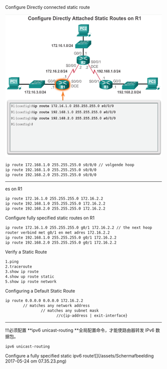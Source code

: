Configure Directly connected static route

![](/assets/configureDirectlyConnectedStaticRouting.png)

```
ip route 172.168.1.0 255.255.255.0 s0/0/0 // volgende hoop
ip route 192.168.1.0 255.255.255.0 s0/0/0 
ip route 192.168.2.0 255.255.255.0 s0/0/0
```

---

es on R1

```
ip route 172.16.1.0 255.255.255.0 172.16.2.2
ip route 192.168.1.0 255.255.255.0 172.16.2.2
ip route 192.168.2.0 255.255.255.0 172.16.2.2
```

Configure fully specified static routes on R1

```
ip route 172.16.1.0 255.255.255.0 g0/1 172.16.2.2 // the next hoop router verbind met g0/1 en met adres 172.16.2.2
ip route 192.168.1.0 255.255.255.0 g0/1 172.16.2.2
ip route 192.168.2.0 255.255.255.0 g0/1 172.16.2.2
```

Verify a Static Route

```
1.ping
2.traceroute
3.show ip route
4.show up route static
5.show ip route network
```

Configuring a Default Static Route

```
ip route 0.0.0.0 0.0.0.0 172.16.2.2
        // matches any network address
                // matches any subnet mask
                       //c{ip-address | exit-interface}
```

---

!!!必须配置 **ipv6 unicast-routing **全局配置命令，才能使路由器转发 IPv6 数据包。

```
ipv6 unicast-routing
```



Configure a fully specified static ipv6 route![](/assets/Schermafbeelding 2017-05-24 om 07.35.23.png)



